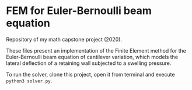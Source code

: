 # FEM for Euler-Bernoulli beam equation
Repository of my math capstone project (2020).

These files present an implementation of the Finite Element method for the Euler-Bernoulli beam equation of cantilever variation, which models the lateral deflection of a retaining wall subjected to a swelling pressure. 

To run the solver, clone this project, open it from terminal and execute ``python3 solver.py``.
